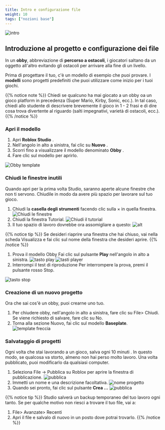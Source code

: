 ```yaml
---
title: Intro e configurazione file
weight: 10
tags: ["nozioni base"] 
---
```


![intro](ObbyProjectIntro_hero.jpg)

## **Introduzione al progetto e configurazione dei file**

In un **obby**, abbreviazione di **percorso a ostacoli**, i giocatori saltano da un oggetto all'altro evitando gli ostacoli per arrivare alla fine di un livello.

Prima di progettare il tuo, c'è un modello di esempio che puoi provare. I **modelli** sono progetti predefiniti che puoi utilizzare come inizio per i tuoi giochi.

{{% notice note %}}
Chiedi se qualcuno ha mai giocato a un obby oa un gioco platform in precedenza (Super Mario, Kirby, Sonic, ecc.). In tal caso, chiedi allo studente di descrivere brevemente il gioco in 1 - 2 frasi e di dire cosa trova divertente al riguardo (salti impegnativi, varietà di ostacoli, ecc.).
{{% /notice %}}


### **Apri il modello**

1. Apri **Roblox Studio** .
1. Nell'angolo in alto a sinistra, fai clic su **Nuovo** .
1. Scorri fino a visualizzare il modello denominato **Obby** .
1. Fare clic sul modello per aprirlo.

![Obby template](ObbyTemplate_480x320.png)

### **Chiudi le finestre inutili**

Quando apri per la prima volta Studio, saranno aperte alcune finestre che non ti servono. Chiudile in modo da avere più spazio per lavorare sul tuo gioco.
1. Chiudi la **casella degli strumenti** facendo clic sulla × in quella finestra.
![Chiudi le finestre](obby_closeToolbox.png)
1. Chiudi la finestra Tutorial.
![Chiudi il tutorial](obby_closeTutorial.png)
1. Il tuo spazio di lavoro dovrebbe ora assomigliare a questo:
![alt](obby_closeFinal.png)

{{% notice tip %}}
Se desideri riaprire una finestra che hai chiuso, vai nella scheda Visualizza e fai clic sul nome della finestra che desideri aprire.
{{% /notice %}}
1. Prova il modello Obby
Fai clic sul pulsante **Play** nell'angolo in alto a sinistra.
![tasto play](playButton_generic.png)
![tasti player](tasti.png)
1. Interrompi il test di riproduzione
Per interrompere la prova, premi il pulsante rosso Stop.

![tasto stop](stopButton_generic.png)

### Creazione di un nuovo progetto

Ora che sai cos'è un obby, puoi crearne uno tuo.
1. Per chiudere obby, nell'angolo in alto a sinistra, fare clic su File> Chiudi. Se viene richiesto di salvare, fare clic su No.
1. Torna alla sezione Nuovo, fai clic sul modello **Baseplate**.
![template freccia](TemplatesArrow_480x320.png)

### Salvataggio di progetti

Ogni volta che stai lavorando a un gioco, salva ogni 10 minuti . In questo modo, se qualcosa va storto, almeno non hai perso molto lavoro. Una volta pubblicato, puoi modificarlo da qualsiasi computer.

1. Seleziona File → Pubblica su Roblox per aprire la finestra di pubblicazione.
![pubblica](ccw2019_publishToRoblox.png)
1. Immetti un nome e una descrizione facoltativa.
![nome progetto](publish_nameDescriptionBlank.png)
1. Quando sei pronto, fai clic sul pulsante **Crea ...**
![pubblica](publish_clickCreate.png)

{{% notice tip %}}
Studio salverà un backup temporaneo del tuo lavoro ogni tanto. Se per qualche motivo non riesci a trovare il tuo file, vai a:  
1. File> Avanzate> Recenti  
2. Apri il file e salvalo di nuovo in un posto dove potrai trovarlo.
{{% /notice %}}